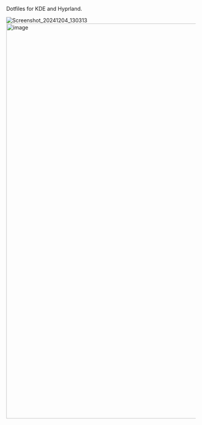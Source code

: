 Dotfiles for KDE and Hyprland.

![Screenshot_20241204_130313](https://github.com/user-attachments/assets/2510f667-bf26-461e-8ef0-3f1915ddfb27)
<img width="1680" height="1050" alt="image" src="https://github.com/user-attachments/assets/929649bb-1f34-481e-b0d8-69b3e595cfff" />

